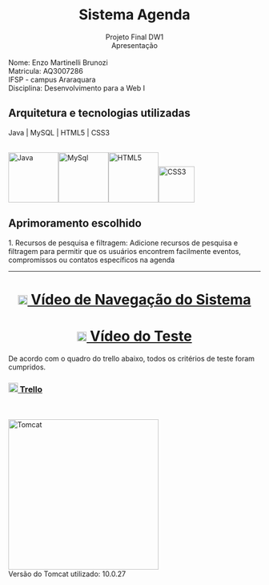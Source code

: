 <h1 align="center">Sistema Agenda</h1>

<div align="center">
Projeto Final DW1<br>
Apresentação
</div>
<br>
Nome: Enzo Martinelli Brunozi<br>
Matricula: AQ3007286<br>
IFSP - campus Araraquara<br>
Disciplina: Desenvolvimento para a Web I

<h2>Arquitetura e tecnologias utilizadas</h2>
Java | MySQL | HTML5 | CSS3<br><br>

<img src="https://cdn-icons-png.flaticon.com/512/226/226777.png" alt="Java" width="100px"><img src="https://www.freepnglogos.com/uploads/logo-mysql-png/logo-mysql-development-mysql-logo-code-icon-9.png" alt="MySql" width="100px"><img src="https://upload.wikimedia.org/wikipedia/commons/thumb/6/61/HTML5_logo_and_wordmark.svg/1200px-HTML5_logo_and_wordmark.svg.png" alt="HTML5" width="100px"><img src="https://upload.wikimedia.org/wikipedia/commons/thumb/d/d5/CSS3_logo_and_wordmark.svg/1452px-CSS3_logo_and_wordmark.svg.png" alt="CSS3" width="72px">

<h2>Aprimoramento escolhido</h2>
1. Recursos de pesquisa e filtragem: Adicione recursos de pesquisa e filtragem para permitir que os usuários encontrem facilmente eventos, compromissos ou contatos específicos na agenda
<hr>

<h1 align="center"><img src="https://cdn-icons-png.flaticon.com/512/1384/1384060.png" alt="Youtube Logo" width="19px"><a href="https://youtu.be/RwuVwkzl38k"> Vídeo de Navegação do Sistema</a></h1>

<h1 align="center"><img src="https://cdn-icons-png.flaticon.com/512/1384/1384060.png" alt="Youtube Logo" width="19px"><a href="https://youtu.be/cq68iRCt2j4"> Vídeo do Teste</a></h1>

<p>De acordo com o quadro do trello abaixo, todos os critérios de teste foram cumpridos.</p>
<h3><img src="https://cdn.icon-icons.com/icons2/2699/PNG/512/trello_logo_icon_167765.png" alt="Trello Logo" width="19px"><a href="https://trello.com/b/f9KCAQdG/aprimoramento-da-agenda"> Trello</a></h3>



<br>
<br>
<img src="https://upload.wikimedia.org/wikipedia/commons/thumb/f/fe/Apache_Tomcat_logo.svg/1200px-Apache_Tomcat_logo.svg.png" alt="Tomcat" width="300px">
<br>
Versão do Tomcat utilizado: 10.0.27

